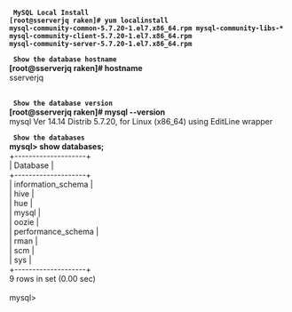 <code><b> MySQL Local Install </b></code><br>
<code><b>[root@sserverjq raken]# yum localinstall mysql-community-common-5.7.20-1.el7.x86_64.rpm mysql-community-libs-* mysql-community-client-5.7.20-1.el7.x86_64.rpm mysql-community-server-5.7.20-1.el7.x86_64.rpm</b></code><br>

<code><b> Show the database hostname </b></code><br>
<b>[root@sserverjq raken]# hostname</b><br>
sserverjq<br>
<br>

<code><b> Show the database version </b></code><br>
<b>[root@sserverjq raken]# mysql --version</b><br>
mysql  Ver 14.14 Distrib 5.7.20, for Linux (x86_64) using  EditLine wrapper<br>

<code><b> Show the databases </b></code><br>
<b>mysql> show databases;</b><br>
+--------------------+<br>
| Database           |<br>
+--------------------+<br>
| information_schema |<br>
| hive               |<br>
| hue                |<br>
| mysql              |<br>
| oozie              |<br>
| performance_schema |<br>
| rman               |<br>
| scm                |<br>
| sys                |<br>
+--------------------+<br>
9 rows in set (0.00 sec)<br>
<br>
mysql> <br>
<br>






